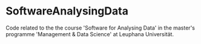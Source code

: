 # SoftwareAnalysingData
Code related to the the course 'Software for Analysing Data' in the master's programme 'Management &amp; Data Science' at Leuphana Universität.
